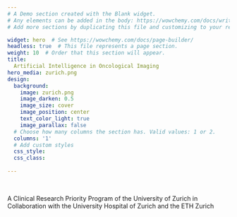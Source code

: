 ```yaml
---
# A Demo section created with the Blank widget.
# Any elements can be added in the body: https://wowchemy.com/docs/writing-markdown-latex/
# Add more sections by duplicating this file and customizing to your requirements.

widget: hero  # See https://wowchemy.com/docs/page-builder/
headless: true  # This file represents a page section.
weight: 10  # Order that this section will appear.
title:
  Artificial Intelligence in Oncological Imaging
hero_media: zurich.png
design:
  background:
    image: zurich.png
    image_darken: 0.5
    image_size: cover
    image_position: center
    text_color_light: true
    image_parallax: false
  # Choose how many columns the section has. Valid values: 1 or 2.
  columns: '1'
  # Add custom styles
  css_style:
  css_class: 
  
---
```


<br>

A Clinical Research Priority Program of the University of Zurich in Collaboration with the University Hospital of Zurich and the ETH Zurich
